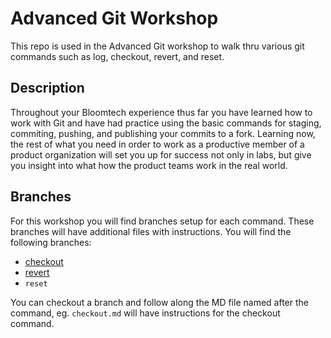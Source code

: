 # Advanced Git Workshop

This repo is used in the Advanced Git workshop to walk thru various git commands such as log, checkout, revert, and reset.

## Description

Throughout your Bloomtech experience thus far you have learned how to work with Git and have had practice using the basic commands for staging, commiting, pushing, and publishing your commits to a fork. Learning now, the rest of what you need in order to work as a productive member of a product organization will set you up for success not only in labs, but give you insight into what how the product teams work in the real world.

## Branches

For this workshop you will find branches setup for each command. These branches will have additional files with instructions. You will find the following branches:

- [checkout](https://github.com/BloomTech-Labs/adv_git_workshop/tree/checkout/checkout.md)
- [revert](https://github.com/BloomTech-Labs/adv_git_workshop/blob/revert/revert.md)
- `reset`

You can checkout a branch and follow along the MD file named after the command, eg. `checkout.md` will have instructions for the checkout command.
